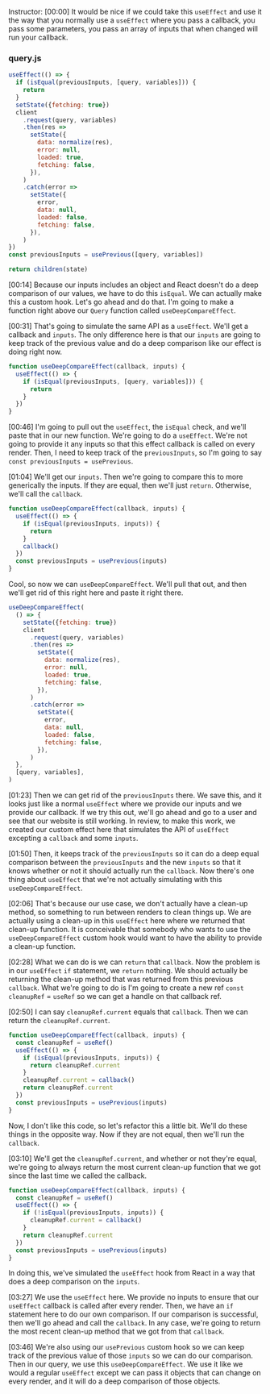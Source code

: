 Instructor: [00:00] It would be nice if we could take this `useEffect` and use it the way that you normally use a `useEffect` where you pass a callback, you pass some parameters, you pass an array of inputs that when changed will run your callback.

### query.js
```js
useEffect(() => {
  if (isEqual(previousInputs, [query, variables])) {
    return
  }
  setState({fetching: true})
  client
    .request(query, variables)
    .then(res =>
      setState({
        data: normalize(res),
        error: null,
        loaded: true,
        fetching: false,
      }),
    )
    .catch(error =>
      setState({
        error,
        data: null,
        loaded: false,
        fetching: false,
      }),
    )
})
const previousInputs = usePrevious([query, variables])

return children(state)
```

[00:14] Because our inputs includes an object and React doesn't do a deep comparison of our values, we have to do this `isEqual`. We can actually make this a custom hook. Let's go ahead and do that. I'm going to make a function right above our `Query` function called `useDeepCompareEffect`.

[00:31] That's going to simulate the same API as a `useEffect`. We'll get a callback and `inputs`. The only difference here is that our `inputs` are going to keep track of the previous value and do a deep comparison like our effect is doing right now.

```js
function useDeepCompareEffect(callback, inputs) {
  useEffect(() => {
    if (isEqual(previousInputs, [query, variables])) {
      return
    }
  })
}
```

[00:46] I'm going to pull out the `useEffect`, the `isEqual` check, and we'll paste that in our new function. We're going to do a `useEffect`. We're not going to provide it any inputs so that this effect callback is called on every render. Then, I need to keep track of the `previousInputs`, so I'm going to say `const previousInputs = usePrevious`.

[01:04] We'll get our `inputs`. Then we're going to compare this to more generically the inputs. If they are equal, then we'll just `return`. Otherwise, we'll call the `callback`. 

```js
function useDeepCompareEffect(callback, inputs) {
  useEffect(() => {
    if (isEqual(previousInputs, inputs)) {
      return
    }
    callback()
  })
  const previousInputs = usePrevious(inputs)
}
```

Cool, so now we can `useDeepCompareEffect`. We'll pull that out, and then we'll get rid of this right here and paste it right there.

```js
useDeepCompareEffect(
  () => {
    setState({fetching: true})
    client
      .request(query, variables)
      .then(res =>
        setState({
          data: normalize(res),
          error: null,
          loaded: true,
          fetching: false,
        }),
      )
      .catch(error =>
        setState({
          error,
          data: null,
          loaded: false,
          fetching: false,
        }),
      )
  },
  [query, variables],
)
```

[01:23] Then we can get rid of the `previousInputs` there. We save this, and it looks just like a normal `useEffect` where we provide our inputs and we provide our callback. If we try this out, we'll go ahead and go to a user and see that our website is still working. In review, to make this work, we created our custom effect here that simulates the API of `useEffect` excepting a `callback` and some `inputs`.

[01:50] Then, it keeps track of the `previousInputs` so it can do a deep equal comparison between the `previousInputs` and the new `inputs` so that it knows whether or not it should actually run the `callback`. Now there's one thing about `useEffect` that we're not actually simulating with this `useDeepCompareEffect`.

[02:06] That's because our use case, we don't actually have a clean-up method, so something to run between renders to clean things up. We are actually using a clean-up in this `useEffect` here where we returned that clean-up function. It is conceivable that somebody who wants to use the `useDeepCompareEffect` custom hook would want to have the ability to provide a clean-up function.

[02:28] What we can do is we can `return` that `callback`. Now the problem is in our `useEffect` `if` statement, we `return` nothing. We should actually be returning the clean-up method that was returned from this previous `callback`. What we're going to do is I'm going to create a new ref `const cleanupRef` = `useRef` so we can get a handle on that callback ref.

[02:50] I can say `cleanupRef.current` equals that `callback`. Then we can return the `cleanupRef.current`. 

```js
function useDeepCompareEffect(callback, inputs) {
  const cleanupRef = useRef()
  useEffect(() => {
    if (isEqual(previousInputs, inputs)) {
      return cleanupRef.current
    }
    cleanupRef.current = callback()
    return cleanupRef.current
  })
  const previousInputs = usePrevious(inputs)
}
```

Now, I don't like this code, so let's refactor this a little bit. We'll do these things in the opposite way. Now if they are not equal, then we'll run the `callback`.

[03:10] We'll get the `cleanupRef.current`, and whether or not they're equal, we're going to always return the most current clean-up function that we got since the last time we called the callback. 

```js
function useDeepCompareEffect(callback, inputs) {
  const cleanupRef = useRef()
  useEffect(() => {
    if (!isEqual(previousInputs, inputs)) {
      cleanupRef.current = callback()
    }
    return cleanupRef.current
  })
  const previousInputs = usePrevious(inputs)
}
```

In doing this, we've simulated the `useEffect` hook from React in a way that does a deep comparison on the `inputs`.

[03:27] We use the `useEffect` here. We provide no inputs to ensure that our `useEffect` callback is called after every render. Then, we have an `if` statement here to do our own comparison. If our comparison is successful, then we'll go ahead and call the `callback`. In any case, we're going to return the most recent clean-up method that we got from that `callback`.

[03:46] We're also using our `usePrevious` custom hook so we can keep track of the previous value of those `inputs` so we can do our comparison. Then in our query, we use this `useDeepCompareEffect`. We use it like we would a regular `useEffect` except we can pass it objects that can change on every render, and it will do a deep comparison of those objects.